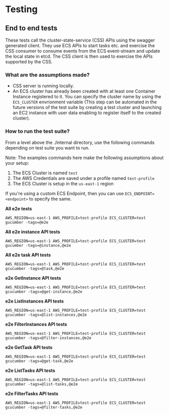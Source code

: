 # Testing

## End to end tests
These tests call the cluster-state-service (CSS) APIs using the swagger generated client. They use ECS APIs to start tasks etc. and exercise the CSS consumer to consume events from the ECS event-stream and update the local state in etcd. The CSS client is then used to exercise the APIs supported by the CSS.

### What are the assumptions made?
* CSS server is running locally.
* An ECS cluster has already been created with at least one Container Instance registered to it. You can specify the cluster name by using the `ECS_CLUSTER` envrionment variable (This step can be automated in the future versions of the test suite by creating a test cluster and launching an EC2 instance with user data enabling to register itself to the created cluster).

### How to run the test suite?
From a level above the ./internal directory, use the following commands depending on test suite you want to run.

Note: The examples commands here make the following assumptions about your setup:

1. The ECS Cluster is named `test`
2. The AWS Credentials are saved under a profile named `test-profile`
3. The ECS Cluster is setup in the `us-east-1` region

If you're using a custom ECS Endpoint, then you can use `ECS_ENDPOINT=<endpoint>` to specify the same.

**All e2e tests**
```
AWS_REGION=us-east-1 AWS_PROFILE=test-profile ECS_CLUSTER=test gucumber -tags=@e2e
```

**All e2e instance API tests**
```
AWS_REGION=us-east-1 AWS_PROFILE=test-profile ECS_CLUSTER=test gucumber -tags=@instance,@e2e
```
**All e2e task API tests**
```
AWS_REGION=us-east-1 AWS_PROFILE=test-profile ECS_CLUSTER=test gcucumber -tags=@task,@e2e
```
**e2e GetInstance API tests**
```
AWS_REGION=us-east-1 AWS_PROFILE=test-profile ECS_CLUSTER=test gcucumber -tags=@get-instance,@e2e
```
**e2e ListInstances API tests**
```
AWS_REGION=us-east-1 AWS_PROFILE=test-profile ECS_CLUSTER=test gcucumber -tags=@list-instances,@e2e
```
**e2e FilterInstances API tests**
```
AWS_REGION=us-east-1 AWS_PROFILE=test-profile ECS_CLUSTER=test gcucumber -tags=@filter-instances,@e2e
```
**e2e GetTask API tests**
```
AWS_REGION=us-east-1 AWS_PROFILE=test-profile ECS_CLUSTER=test gcucumber -tags=@get-task,@e2e
```
**e2e ListTasks API tests**
```
AWS_REGION=us-east-1 AWS_PROFILE=test-profile ECS_CLUSTER=test gcucumber -tags=@list-tasks,@e2e
```
**e2e FilterTasks API tests**
```
AWS_REGION=us-east-1 AWS_PROFILE=test-profile ECS_CLUSTER=test gcucumber -tags=@filter-tasks,@e2e
```
